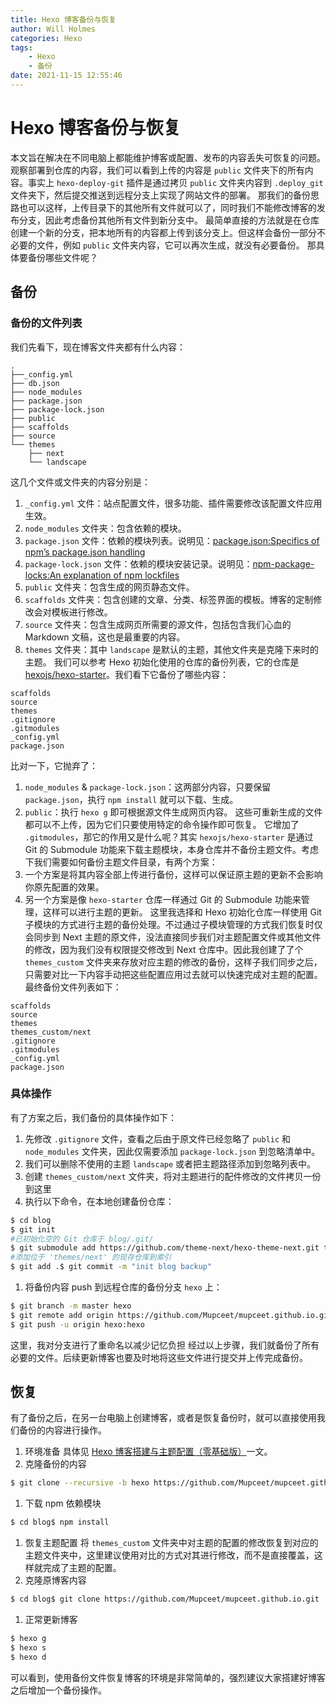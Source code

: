 ```yaml
---
title: Hexo 博客备份与恢复 
author: Will Holmes
categories: Hexo
tags:
	- Hexo
	- 备份
date: 2021-11-15 12:55:46
---
```


# Hexo 博客备份与恢复

本文旨在解决在不同电脑上都能维护博客或配置、发布的内容丢失可恢复的问题。
观察部署到仓库的内容，我们可以看到上传的内容是 `public` 文件夹下的所有内容。事实上 `hexo-deploy-git` 插件是通过拷贝 `public` 文件夹内容到 `.deploy_git` 文件夹下，然后提交推送到远程分支上实现了网站文件的部署。
那我们的备份思路也可以这样，上传目录下的其他所有文件就可以了，同时我们不能修改博客的发布分支，因此考虑备份其他所有文件到新分支中。
最简单直接的方法就是在仓库创建一个新的分支，把本地所有的内容都上传到该分支上。但这样会备份一部分不必要的文件，例如 `public` 文件夹内容，它可以再次生成，就没有必要备份。
那具体要备份哪些文件呢？
## 备份
### 备份的文件列表
我们先看下，现在博客文件夹都有什么内容：


```
.
├──_config.yml
├── db.json
├── node_modules
├── package.json
├── package-lock.json
├── public
├── scaffolds
├── source
└── themes 
	├── next 
	└── landscape
```
这几个文件或文件夹的内容分别是：
1. `_config.yml` 文件：站点配置文件，很多功能、插件需要修改该配置文件应用生效。
2. `node_modules` 文件夹：包含依赖的模块。
3. `package.json` 文件：依赖的模块列表。说明见：[package.json:Specifics of npm’s package.json handling](https://www.npmjs.cn/files/package.json/)
4. `package-lock.json` 文件：依赖的模块安装记录。说明见：[npm-package-locks:An explanation of npm lockfiles](https://www.npmjs.cn/files/package-locks/)
5. `public` 文件夹：包含生成的网页静态文件。
6. `scaffolds` 文件夹：包含创建的文章、分类、标签界面的模板。博客的定制修改会对模板进行修改。
7. `source` 文件夹：包含生成网页所需要的源文件，包括包含我们心血的 Markdown 文稿，这也是最重要的内容。
8. `themes` 文件夹：其中 `landscape` 是默认的主题，其他文件夹是克隆下来时的主题。
我们可以参考 Hexo 初始化使用的仓库的备份列表，它的仓库是 [hexojs/hexo-starter](https://github.com/hexojs/hexo-starter)。我们看下它备份了哪些内容：


```
scaffolds
source
themes
.gitignore
.gitmodules
_config.yml
package.json
```

比对一下，它抛弃了：
1. `node_modules` & `package-lock.json`：这两部分内容，只要保留 `package.json`，执行 `npm install` 就可以下载、生成。
2. `public`：执行 `hexo g` 即可根据源文件生成网页内容。
这些可重新生成的文件都可以不上传，因为它们只要使用特定的命令操作即可恢复。
它增加了 `.gitmodules`，那它的作用又是什么呢？其实 `hexojs/hexo-starter` 是通过 Git 的 Submodule 功能来下载主题模块，本身仓库并不备份主题文件。考虑下我们需要如何备份主题文件目录，有两个方案：
1. 一个方案是将其内容全部上传进行备份，这样可以保证原主题的更新不会影响你原先配置的效果。
2. 另一个方案是像 `hexo-starter` 仓库一样通过 Git 的 Submodule 功能来管理，这样可以进行主题的更新。
这里我选择和 Hexo 初始化仓库一样使用 Git 子模块的方式进行主题的备份处理。不过通过子模块管理的方式我们恢复时仅会同步到 Next 主题的原文件，没法直接同步我们对主题配置文件或其他文件的修改，因为我们没有权限提交修改到 Next 仓库中。因此我创建了了个 `themes_custom` 文件夹来存放对应主题的修改的备份，这样子我们同步之后，只需要对比一下内容手动把这些配置应用过去就可以快速完成对主题的配置。
最终备份文件列表如下：

```
scaffolds
source
themes
themes_custom/next
.gitignore
.gitmodules
_config.yml
package.json
```
### 具体操作
有了方案之后，我们备份的具体操作如下：
1. 先修改 `.gitignore` 文件，查看之后由于原文件已经忽略了 `public` 和 `node_modules` 文件夹，因此仅需要添加 `package-lock.json` 到忽略清单中。
2. 我们可以删除不使用的主题 `landscape` 或者把主题路径添加到忽略列表中。
3. 创建 `themes_custom/next` 文件夹，将对主题进行的配件修改的文件拷贝一份到这里
4. 执行以下命令，在本地创建备份仓库：

```bash
$ cd blog
$ git init
#已初始化空的 Git 仓库于 blog/.git/
$ git submodule add https://github.com/theme-next/hexo-theme-next.git themes/next
#添加位于 'themes/next' 的现存仓库到索引
$ git add .$ git commit -m "init blog backup"
```

1. 将备份内容 push 到远程仓库的备份分支 `hexo` 上：

```bash
$ git branch -m master hexo
$ git remote add origin https://github.com/Mupceet/mupceet.github.io.git
$ git push -u origin hexo:hexo
```
 这里，我对分支进行了重命名以减少记忆负担
经过以上步骤，我们就备份了所有必要的文件。后续更新博客也要及时地将这些文件进行提交并上传完成备份。
## 恢复
有了备份之后，在另一台电脑上创建博客，或者是恢复备份时，就可以直接使用我们备份的内容进行操作。
1. 环境准备
 具体见 [Hexo 博客搭建与主题配置（零基础版）](https://mupceet.com/2019/08/build-blog-based-on-hexo/)一文。
2. 克隆备份的内容

```bash
$ git clone --recursive -b hexo https://github.com/Mupceet/mupceet.github.io.git blog
```
1. 下载 npm 依赖模块

```bash
$ cd blog$ npm install
```

1. 恢复主题配置
 将 `themes_custom` 文件夹中对主题的配置的修改恢复到对应的主题文件夹中，这里建议使用对比的方式对其进行修改，而不是直接覆盖，这样就完成了主题的配置。
5. 克隆原博客内容

```bash
$ cd blog$ git clone https://github.com/Mupceet/mupceet.github.io.git .deploy\_git
```

1. 正常更新博客

```bash
$ hexo g
$ hexo s
$ hexo d
```
可以看到，使用备份文件恢复博客的环境是非常简单的，强烈建议大家搭建好博客之后增加一个备份操作。